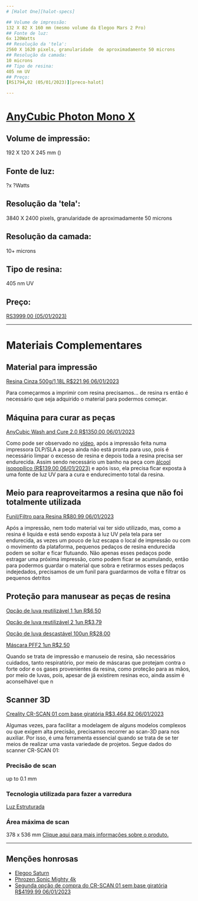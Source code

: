 ```yaml
---
# [Halot One][halot-specs]

## Volume de impressão:
132 X 82 X 160 mm (mesmo volume da Elegoo Mars 2 Pro)
## Fonte de luz:
6x 120Watts
## Resolução da 'tela':
2560 X 1620 pixels, granularidade  de aproximadamente 50 microns
## Resolução da camada:
10 microns
## Tipo de resina:
405 nm UV
## Preço:
[RS1794,02 (05/01/2023)][preco-halot]

---
```

# [AnyCubic Photon Mono X][photon-mono-x-specs]

## Volume de impressão:
192 X 120 X 245 mm ()
## Fonte de luz:
?x ?Watts
## Resolução da 'tela':
3840 X 2400 pixels, granularidade  de aproximadamente 50 microns
## Resolução da camada:
10+ microns
## Tipo de resina:
405 nm UV
## Preço:
[RS3999,00 (05/01/2023)][preco-photon-mono-x]

---
# Materiais Complementares


## Material para impressão
[Resina Cinza 500g/1,18L R$221,96 06/01/2023][preco-resina]

Para começarmos a imprimir com resina precisamos... de resina rs então é necessário que seja adquirido o material para podermos começar.

## Máquina para curar as peças
[AnyCubic Wash and Cure 2.0 R$1350,00 06/01/2023][preco-wash-and-cure]

Como pode ser observado no [vídeo][impressao-resina-specs], após a impressão feita numa impressora DLP/SLA a peça ainda não está pronta para uso, pois é necessário limpar o excesso de resina e depois toda a resina precisa ser endurecida. Assim sendo necessário um banho na peça com [álcool isopopílico (R$139,00 06/01/2023)][preco-alcool-iso] e após isso, ela precisa ficar exposta à uma fonte de luz UV para a cura e endurecimento total da resina.

## Meio para reaproveitarmos a resina que não foi totalmente utilizada
[Funil/Filtro para Resina R$80,99 06/01/2023][preco-funil-filtro]

Após a impressão, nem todo material vai ter sido utilizado, mas, como a resina é liquida e está sendo exposta à luz UV pela tela para ser endurecida, as vezes um pouco de luz escapa o local de impressão ou com o movimento da plataforma, pequenos pedaços de resina endurecida podem se soltar e ficar flutuando. Não apenas esses pedaços pode estragar uma próxima impressão, como podem ficar se acumulando, então para podermos guardar o material que sobra e retirarmos esses pedaços indejedados, precisamos de um funil para guardarmos de volta e filtrar os pequenos detritos

## Proteção para manusear as peças de resina
[Opção de luva reutilizável 1 1un R$6,50][preco-luva-1]

[Opção de luva reutilizável 2 1un R$3,79][preco-luva-2]

[Opção de luva descastável 100un R$28,00][preco-luva-3]

[Máscara PFF2 1un R$2,50][preco-mascara]

Quando se trata de impressão e manuseio de resina, são necessários cuidados, tanto respiratório, por meio de máscaras que protejam contra o forte odor e os gases provenientes da resina, como proteção para as mãos, por meio de luvas, pois, apesar de já existirem resinas eco, ainda assim é aconselhável que n

## Scanner 3D
[Creality CR-SCAN 01 com base giratória R$3.464,82 06/01/2023][preco-cr-01]

Algumas vezes, para facilitar a modelagem de alguns modelos complexos ou que exigem alta precisão, precisamos recorrer ao scan-3D para nos auxiliar. Por isso, é uma ferramenta essencial quando se trata de se ter meios de realizar uma vasta variedade de projetos.
Segue dados do scanner CR-SCAN 01:

### Precisão de scan

up to 0.1 mm

### Tecnologia utilizada para fazer a varredura

[Luz Estruturada][luz-estruct]

### Área máxima de scan

378 x 536 mm
[Clique aqui para mais informações sobre o produto.][cr-01-specs]


---
## Menções honrosas
- [Elegoo Saturn][elegoo-saturn-specs]
- [Phrozen Sonic Mighty 4k][sonic-mighty-specs]
- [Segunda opção de compra do CR-SCAN 01 sem base giratória R$4199,99 06/01/2023][preco-cr-01-2]


[halot-specs]: https://all3dp.com/1/creality-halot-one-review-3d-printer-specs/
[preco-halot]: https://www.amazon.com.br/Impressora-Creality-RESINA-Halot-One-CL-60/dp/B09733ZZ13?__mk_pt_BR=%C3%85M%C3%85%C5%BD%C3%95%C3%91&crid=25NPO17M9AWC1&dchild=1&keywords=impressora+3d&qid=1631011144&s=computers&sprefix=Impressora+3,computers,337&sr=1-49&ufe=app_do:amzn1.fos.25548f35-0de7-44b3-b28e-0f56f3f96147&linkCode=sl1&tag=ricardoquecri-20&linkId=fba445097b2883ce6b78431a8d9c4797&language=pt_BR&ref_=as_li_ss_tl
[photon-mono-x-specs]: https://all3dp.com/1/anycubic-photon-mono-x-review-3d-printer-specs-2/
[preco-photon-mono-x]: https://produto.mercadolivre.com.br/MLB-1834871609-impressora-3d-anycubic-photon-mono-x-pronta-entrega-brasil-_JM?matt_tool=76735400&matt_word=&matt_source=google&matt_campaign_id=14303413823&matt_ad_group_id=125984298877&matt_match_type=&matt_network=g&matt_device=c&matt_creative=539354957013&matt_keyword=&matt_ad_position=&matt_ad_type=pla&matt_merchant_id=564247928&matt_product_id=MLB1834871609&matt_product_partition_id=1801766537504&matt_target_id=pla-1801766537504&gclid=CjwKCAiAh9qdBhAOEiwAvxIokwmHIo2L0QkvYrkam1kD3erxmODiXvwSmJsMJNCHYuzXNhTa1oDIoBoCl7sQAvD_BwE
[preco-wash-and-cure]: https://www.amazon.com.br/Anycubic-Wash-and-Cure-2-0/dp/B08JCSSTD5/ref=d_pd_day0_sccl_2_9/130-4263357-2179723?pd_rd_w=dHSOc&content-id=amzn1.sym.f8fbb395-09a0-46a4-a17c-8f7cd5155e6a&pf_rd_p=f8fbb395-09a0-46a4-a17c-8f7cd5155e6a&pf_rd_r=AMB5R0ERM2BANG7MQR4A&pd_rd_wg=yuXSf&pd_rd_r=b0f0ec54-da93-4b15-bb39-dc50a9956138&pd_rd_i=B08JCSSTD5&psc=1
[impressao-resina-specs]: https://www.youtube.com/watch?v=eZ0C7kOZ9lM&ab_channel=3DPrintAcademy-Impress%C3%A3o3DProeMaker
[preco-alcool-iso]: https://www.amazon.com.br/dp/B0BG6CSJ2W/ref=sspa_dk_detail_4?psc=1p13NParams&sp_csd=d2lkZ2V0TmFtZT1zcF9kZXRhaWwy&spLa=ZW5jcnlwdGVkUXVhbGlmaWVyPUEyMzk3U1ROTVZGV1lLJmVuY3J5cHRlZElkPUEwNDQzNzEzMk9KNDM2WUpJVTRBSyZlbmNyeXB0ZWRBZElkPUExMDM5NjQ3MlhWT0pRTjkySDAyTyZ3aWRnZXROYW1lPXNwX2RldGFpbDImYWN0aW9uPWNsaWNrUmVkaXJlY3QmZG9Ob3RMb2dDbGljaz10cnVl
[preco-resina]: https://www.amazon.com.br/Resina-3D-para-Impressora-Cinza/dp/B097TSB8CM/ref=d_pd_sbs_sccl_3_1/130-4263357-2179723?pd_rd_w=zOjP3&content-id=amzn1.sym.d5ffa5eb-c14b-4098-a3c1-e33e4cc20b5c&pf_rd_p=d5ffa5eb-c14b-4098-a3c1-e33e4cc20b5c&pf_rd_r=9KQ8NRMR9A2ZV65B21YP&pd_rd_wg=EaVcZ&pd_rd_r=aaa2e5d5-dd5c-4d7c-a19b-805529195f56&pd_rd_i=B097TSB8CM&th=1
[preco-funil-filtro]: https://www.amazon.com.br/inoxid%C3%A1vel-Sovol-filtro-l%C3%ADquido-impress%C3%A3o/dp/B094JD7T7V/ref=d_pd_day0_sccl_2_1/130-4263357-2179723?pd_rd_w=dHSOc&content-id=amzn1.sym.f8fbb395-09a0-46a4-a17c-8f7cd5155e6a&pf_rd_p=f8fbb395-09a0-46a4-a17c-8f7cd5155e6a&pf_rd_r=AMB5R0ERM2BANG7MQR4A&pd_rd_wg=yuXSf&pd_rd_r=b0f0ec54-da93-4b15-bb39-dc50a9956138&pd_rd_i=B094JD7T7V&psc=1
[elegoo-saturn-specs]: https://all3dp.com/1/elegoo-saturn-review-the-specs/
[sonic-mighty-specs]: https://all3dp.com/1/phrozen-sonic-mighty-4k-review-3d-printer-specs/
[preco-cr-01]: https://br.banggood.com/Creality-3D-CR-SCAN-01-Portable-536x378mm-Scanning-Area-with-3D-Scanner-Basic-or-Standard-Version-Support-Multiple-Scan-Modes-or-Powerful-Model-Processing-Method-p-1834481.html?imageAb=1&p=QG080417015390201712&utm_campaign=17015390&utm_content=2635&akmClientCountry=BR&a=1673021136.5642&akmClientCountry=BR&cur_warehouse=CN
[cr-01-specs]: https://all3dp.com/1/best-3d-scanner-diy-handheld-app-software/#creality-cr-scan-01
[luz-estruct]: https://en.wikipedia.org/wiki/Structured-light_3D_scanner
[preco-cr-01-2]: https://www.kabum.com.br/produto/275878/scanner-3d-creality-cr-scan-01-3d-upgrade-com-tripe-usb-10fps-branco-4008050016?gclid=EAIaIQobChMI_Mng0KSz_AIVkUFIAB0cCwmBEAQYASABEgIwxvD_BwE
[preco-luva-1]: https://www.episonline.com.br/luva-de-latex-com-forro-em-verniz-silver-standard-amarela-volk-lv-verniz-st-am-volk-p3774?pp=/40.793/
[preco-luva-2]: https://www.episonline.com.br/luva-flextactil-danny-preta-tricotada-com-banho-pu-p5591?pp=/40.793/
[preco-luva-3]: https://www.episonline.com.br/luva-sensivolk-soft-nitrilico-sem-po-azul-volk-lv-sensivolk-soft-az-volk-p3979?pp=/40.793/
[preco-mascara]: https://www.episonline.com.br/mascara-pff2-sem-valvula-pro-agro-delta-plus-1870-1-p4449
